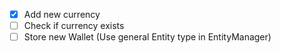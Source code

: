 - [x] Add new currency
- [ ] Check if currency exists
- [ ] Store new Wallet (Use general Entity type in EntityManager)
